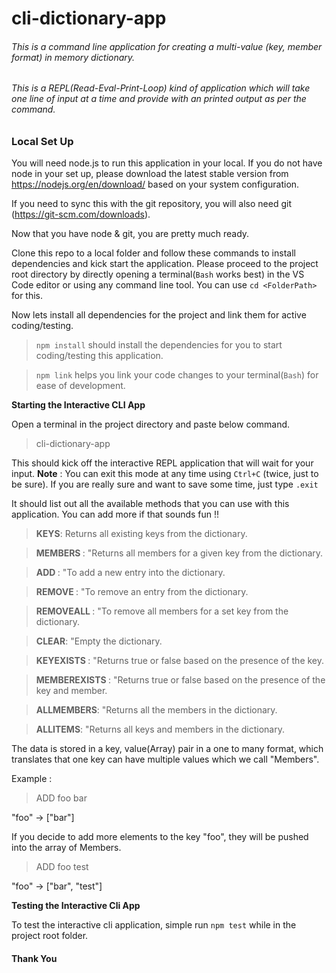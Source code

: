 # cli-dictionary-app

###### This is a command line application for creating a multi-value (key, member format) in memory dictionary.
###### This is a REPL(Read-Eval-Print-Loop) kind of application which will take one line of input at a time and provide with an printed output as per the command.

### Local Set Up

You will need node.js to run this application in your local. If you do not have node in your set up, please download the latest stable version from https://nodejs.org/en/download/ based on your system configuration.

If you need to sync this with the git repository, you will also need git (https://git-scm.com/downloads). 

Now that you have node & git, you are pretty much ready.

Clone this repo to a local folder and follow these commands to install dependencies and kick start the application.
Please proceed to the project root directory by directly opening a terminal(`Bash` works best) in the VS Code editor or using any command line tool. 
You can use `cd <FolderPath>` for this.

Now lets install all dependencies for the project and link them for active coding/testing.

> `npm install` should install the dependencies for you to start coding/testing this application.

> `npm link` helps you link your code changes to your terminal(`Bash`) for ease of development.

**Starting the Interactive CLI App**

Open a terminal in the project directory and paste below command.

> cli-dictionary-app

This should kick off the interactive REPL application that will wait for your input. 
**Note** : You can exit this mode at any time using `Ctrl+C` (twice, just to be sure). If you are really sure and want to save some time, just type `.exit`

It should list out all the available methods that you can use with this application. You can add more if that sounds fun !!

>**KEYS**: Returns all existing keys from the dictionary.
  
>**MEMBERS <key>**: "Returns all members for a given key from the dictionary.
  
>**ADD <key> <member>**: "To add a new entry into the dictionary.
  
>**REMOVE <key> <member>**: "To remove an entry from the dictionary.
  
>**REMOVEALL <key>**: "To remove all members for a set key from the dictionary.
  
>**CLEAR**: "Empty the dictionary.
  
>**KEYEXISTS <key>**: "Returns true or false based on the presence of the key.
  
>**MEMBEREXISTS <key> <member>**: "Returns true or false based on the presence of the key and member.
  
>**ALLMEMBERS**: "Returns all the members in the dictionary.
  
>**ALLITEMS**: "Returns all keys and members in the dictionary.

The data is stored in a key, value(Array<String>) pair in a one to many format, which translates that one key can have multiple values which we call "Members".

Example : 

>ADD foo bar 

"foo" -> ["bar"]

If you decide to add more elements to the key "foo", they will be pushed into the array of Members.

>ADD foo test
  
"foo" -> ["bar", "test"]

**Testing the Interactive Cli App**

To test the interactive cli application, simple run `npm test` while in the project root folder.

#### Thank You ####


  
